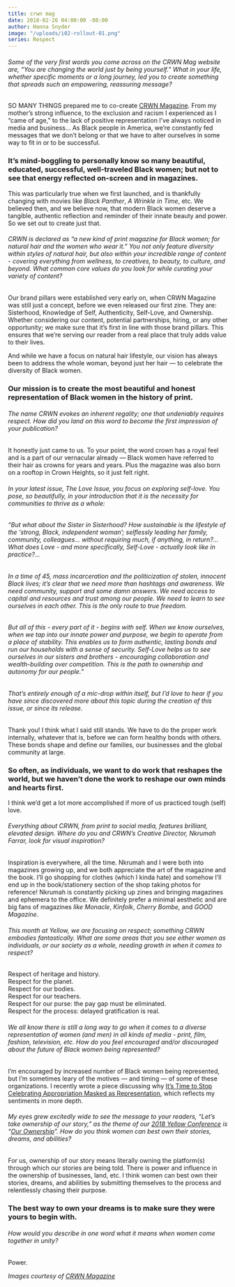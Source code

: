 ```yaml
---
title: crwn mag
date: 2018-02-26 04:00:00 -08:00
author: Hanna Snyder
image: "/uploads/i02-rollout-01.png"
series: Respect
---
```


###### Some of the very first words you come across on the CRWN Mag website are, “You are changing the world just by being yourself.” What in your life, whether specific moments or a long journey, led you to create something that spreads such an empowering, reassuring message?

SO MANY THINGS prepared me to co-create [CRWN Magazine](https://crwnmag.com/). From my mother’s strong influence, to the exclusion and racism I experienced as I “came of age,” to the lack of positive representation I’ve always noticed in media and business… As Black people in America, we’re constantly fed messages that we don’t belong or that we have to alter ourselves in some way to fit in or to be successful.

### It’s mind-boggling to personally know so many beautiful, educated, successful, well-traveled Black women; but not to see that energy reflected on-screen and in magazines.

This was particularly true when we first launched, and is thankfully changing with movies like *Black Panther*, *A Wrinkle in Time*, etc. We believed then, and we believe now, that modern Black women deserve a tangible, authentic reflection and reminder of their innate beauty and power. So we set out to create just that.

###### CRWN is declared as “a new kind of print magazine for Black women; for natural hair and the women who wear it.” You not only feature diversity within styles of natural hair, but also within your incredible range of content - covering everything from wellness, to creatives, to beauty, to culture, and beyond. What common core values do you look for while curating your variety of content?

Our brand pillars were established very early on, when CRWN Magazine was still just a concept, before we even released our first zine. They are: Sisterhood, Knowledge of Self, Authenticity, Self-Love, and Ownership. Whether considering our content, potential partnerships, hiring, or any other opportunity; we make sure that it’s first in line with those brand pillars. This ensures that we’re serving our reader from a real place that truly adds value to their lives.

And while we have a focus on natural hair lifestyle, our vision has always been to address the whole woman, beyond just her hair — to celebrate the diversity of Black women. 

### Our mission is to create the most beautiful and honest representation of Black women in the history of print.

###### The name CRWN evokes an inherent regality; one that undeniably requires respect. How did you land on this word to become the first impression of your publication?

It honestly just came to us. To your point, the word crown has a royal feel and is a part of our vernacular already — Black women have referred to their hair as crowns for years and years. Plus the magazine was also born on a rooftop in Crown Heights, so it just felt right.

###### In your latest issue, *The Love Issue*, you focus on exploring self-love. You pose, so beautifully, in your introduction that it is the necessity for communities to thrive as a whole:

###### “But what about the Sister in Sisterhood? How sustainable is the lifestyle of the ‘strong, Black, independent woman’; selflessly leading her family, community, colleagues… without requiring much, if anything, in return?... What does Love - and more specifically, Self-Love - actually look like in practice?...

###### In a time of 45, mass incarceration and the politicization of stolen, innocent Black lives; it’s clear that we need more than hashtags and awareness. We need community, support and some damn answers. We need access to capital and resources and trust among our people. We need to learn to see ourselves in each other. This is the only route to true freedom.

###### But all of this - every part of it - begins with self. When we know ourselves, when we tap into our innate power and purpose, we begin to operate from a place of stability. This enables us to form authentic, lasting bonds and run our households with a sense of security. Self-Love helps us to see ourselves in our sisters and brothers - encouraging collaboration and wealth-building over competition. This is the path to ownership and autonomy for our people.”

###### That’s entirely enough of a mic-drop within itself, but I’d love to hear if you have since discovered more about this topic during the creation of this issue, or since its release.

Thank you! I think what I said still stands. We have to do the proper work internally, whatever that is, before we can form healthy bonds with others. These bonds shape and define our families, our businesses and the global community at large. 

### So often, as individuals, we want to do work that reshapes the world, but we haven’t done the work to reshape our own minds and hearts first. 

I think we’d get a lot more accomplished if more of us practiced tough (self) love.

###### Everything about CRWN, from print to social media, features brilliant, elevated design. Where do you and CRWN’s Creative Director, Nkrumah Farrar, look for visual inspiration?

Inspiration is everywhere, all the time. Nkrumah and I were both into magazines growing up, and we both appreciate the art of the magazine and the book. I’ll go shopping for clothes (which I kinda hate) and somehow I’ll end up in the book/stationery section of the shop taking photos for reference! Nkrumah is constantly picking up zines and bringing magazines and ephemera to the office. We definitely prefer a minimal aesthetic and are big fans of magazines *like Monacle*, *Kinfolk*, *Cherry Bombe,* and *GOOD Magazine*.

###### This month at Yellow, we are focusing on respect; something CRWN embodies fantastically. What are some areas that you see either women as individuals, or our society as a whole, needing growth in when it comes to respect?

Respect of heritage and history.\
Respect for the planet.\
Respect for our bodies.\
Respect for our teachers.\
Respect for our purse: the pay gap must be eliminated.\
Respect for the process: delayed gratification is real.

###### We all know there is still a long way to go when it comes to a diverse representation of women (and men) in all kinds of media - print, film, fashion, television, etc. How do you feel encouraged and/or discouraged about the future of Black women being represented?

I’m encouraged by increased number of Black women being represented, but I’m sometimes leary of the motives — and timing — of some of these organizations. I recently wrote a piece discussing why [It’s Time to Stop Celebrating Appropriation Masked as Representation](https://crwnmag.com/blog/2018/2/fake-love-why-im-sick-of-appropriation-masked-as-representation), which reflects my sentiments in more depth.

###### My eyes grew excitedly wide to see the message to your readers, “Let’s take ownership of our story,” as the theme of our [2018 Yellow Conference](https://yellowco.co/conference/) is “[Our Ownership](https://yellowco.co/conference/)”. How do you think women can best own their stories, dreams, and abilities?

For us, ownership of our story means literally owning the platform(s) through which our stories are being told. There is power and influence in the ownership of businesses, land, etc. I think women can best own their stories, dreams, and abilities by submitting themselves to the process and relentlessly chasing their purpose.

### The best way to own your dreams is to make sure they were yours to begin with.

###### How would you describe in one word what it means when women come together in unity?

Power.

*Images courtesy of [CRWN Magazine](https://crwnmag.com/)*